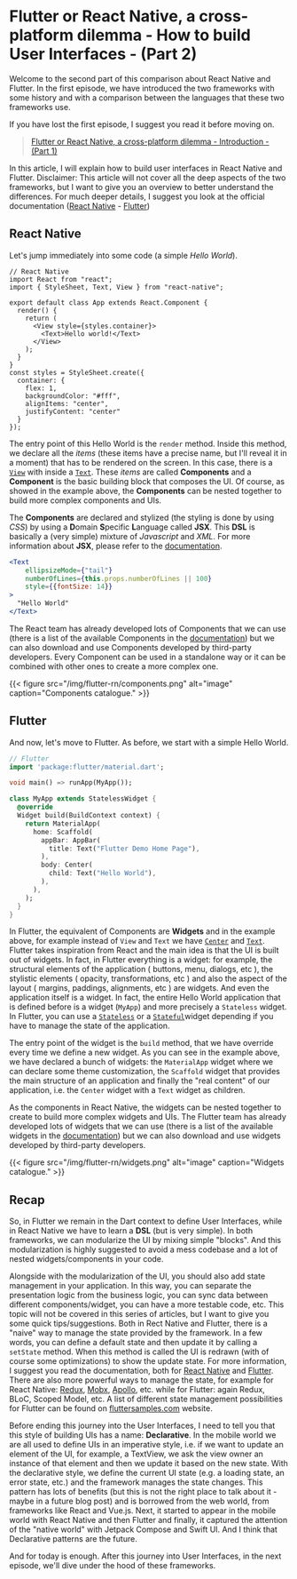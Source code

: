 # Flutter or React Native, a cross-platform dilemma - How to build User Interfaces - (Part 2)


Welcome to the second part of this comparison about React Native and Flutter. In the first episode, we have introduced the two frameworks with some history and with a comparison between the languages that these two frameworks use. 

If you have lost the first episode, I suggest you read it before moving on.

> [Flutter or React Native, a cross-platform dilemma - Introduction - (Part 1)](http://marcogomiero.com/posts/2019/rn-flutter-dilemma-1-intro/)

In this article, I will explain how to build user interfaces in React Native and Flutter. 
Disclaimer: This article will not cover all the deep aspects of the two frameworks, but I want to give you an overview to better understand the differences. For much deeper details, I suggest you look at the official documentation ([React Native](https://facebook.github.io/react-native/) - [Flutter](https://flutter.dev/docs))

## React Native

Let's jump immediately into some code (a simple *Hello World*).

```react
// React Native
import React from "react";
import { StyleSheet, Text, View } from "react-native";

export default class App extends React.Component {
  render() {
    return (
      <View style={styles.container}>
        <Text>Hello world!</Text>
      </View>
    );
  }
}
const styles = StyleSheet.create({
  container: {
    flex: 1,
    backgroundColor: "#fff",
    alignItems: "center",
    justifyContent: "center"
  }
});
```

The entry point of this Hello World is the `render` method. Inside this method, we declare all the *items* (these items have a precise name, but I'll reveal it in a moment) that has to be rendered on the screen. In this case, there is a [`View`](https://facebook.github.io/react-native/docs/view) with inside a [`Text`](https://facebook.github.io/react-native/docs/text). These *items* are called **Components** and a **Component** is the basic building block that composes the UI. Of course, as showed in the example above, the **Components** can be nested together to build more complex components and UIs. 

The **Components** are declared and stylized (the styling is done by using *CSS*) by using a **D**omain **S**pecific **L**anguage called **JSX**. This **DSL** is basically a (very simple) mixture of *Javascript* and *XML*. For more information about **JSX**, please refer to the [documentation](https://reactjs.org/docs/glossary.html#jsx).  

```jsx
<Text
    ellipsizeMode={"tail"}
    numberOfLines={this.props.numberOfLines || 100}
    style={{fontSize: 14}}
>
  "Hello World"
</Text>
```

The React team has already developed lots of Components that we can use (there is a list of the available Components in the [documentation](https://facebook.github.io/react-native/docs/components-and-apis.html)) but we can also download and use Components developed by third-party developers. Every Component can be used in a standalone way or it can be combined with other ones to create a more complex one.

{{< figure src="/img/flutter-rn/components.png" alt="image" caption="Components catalogue." >}}

## Flutter

And now, let's move to Flutter. As before, we start with a simple Hello World.

```dart
// Flutter
import 'package:flutter/material.dart';

void main() => runApp(MyApp());

class MyApp extends StatelessWidget {
  @override
  Widget build(BuildContext context) {
    return MaterialApp(
      home: Scaffold(
        appBar: AppBar(
          title: Text("Flutter Demo Home Page"),
        ),
        body: Center(
          child: Text("Hello World"),
        ),
      ),
    );
  }
}
```
In Flutter, the equivalent of Components are **Widgets** and in the example above, for example instead of `View` and `Text` we have [`Center`](https://api.flutter.dev/flutter/widgets/Center-class.html) and [`Text`](https://api.flutter.dev/flutter/widgets/Text-class.html). Flutter takes inspiration from React and the main idea is that the UI is built out of widgets. In fact, in Flutter everything is a widget: for example, the structural elements of the application ( buttons, menu, dialogs, etc ), the stylistic elements ( opacity, transformations, etc ) and also the aspect of the layout ( margins, paddings, alignments, etc ) are widgets. And even the application itself is a widget. In fact, the entire Hello World application that is defined before is a widget (`MyApp`) and more precisely a `Stateless` widget. In Flutter, you can use a [`Stateless`](https://api.flutter.dev/flutter/widgets/StatelessWidget-class.html) or a [`Stateful`](https://api.flutter.dev/flutter/widgets/StatefulWidget-class.html)widget depending if you have to manage the state of the application. 

The entry point of the widget is the `build` method, that we have override every time we define a new widget. As you can see in the example above, we have declared a bunch of widgets: the `MaterialApp` widget where we can declare some theme customization, the `Scaffold` widget that provides the main structure of an application and finally the "real content" of our application, i.e. the `Center` widget with a `Text` widget as children. 

As the components in React Native, the widgets can be nested together to create to build more complex widgets and UIs. The Flutter team has already developed lots of widgets that we can use (there is a list of the available widgets in the [documentation](https://flutter.dev/docs/development/ui/widgets)) but we can also download and use widgets developed by third-party developers. 

{{< figure src="/img/flutter-rn/widgets.png" alt="image" caption="Widgets catalogue." >}}

## Recap

So, in Flutter we remain in the Dart context to define User Interfaces, while in React Native we have to learn a **DSL** (but is very simple). In both frameworks, we can modularize the UI by mixing simple "blocks". And this modularization is highly suggested to avoid a mess codebase and a lot of nested widgets/components in your code. 

Alongside with the modularization of the UI, you should also add state management in your application. In this way, you can separate the presentation logic from the business logic, you can sync data between different components/widget, you can have a more testable code, etc. This topic will not be covered in this series of articles, but I want to give you some quick tips/suggestions. Both in Rect Native and Flutter, there is a "naive" way to manage the state provided by the framework. In a few words, you can define a default state and then update it by calling a `setState` method. When this method is called the UI is redrawn (with of course some optimizations) to show the update state. For more information, I suggest you read the documentation, both for [React Native](https://facebook.github.io/react-native/docs/state) and [Flutter](https://flutter.dev/docs/development/ui/interactive). 
There are also more powerful ways to manage the state, for example for React Native: [Redux](https://github.com/reduxjs/redux), [Mobx](https://github.com/mobxjs/mobx), [Apollo](https://www.apollographql.com/docs/react/integrations/react-native/), etc. while for Flutter: again Redux, BLoC, Scoped Model, etc. A list of different state management possibilities for Flutter can be found on [fluttersamples.com](http://fluttersamples.com/) website. 

Before ending this journey into the User Interfaces, I need to tell you that this style of building UIs has a name: **Declarative**. In the mobile world we are all used to define UIs in an imperative style, i.e. if we want to update an element of the UI, for example, a TextView, we ask the view owner an instance of that element and then we update it based on the new state. With the declarative style, we define the current UI state (e.g. a loading state, an error state, etc.) and the framework manages the state changes. This pattern has lots of benefits (but this is not the right place to talk about it - maybe in a future blog post) and is borrowed from the web world, from frameworks like React and Vue.js. Next, it started to appear in the mobile world with React Native and then Flutter and finally, it captured the attention of the "native world" with Jetpack Compose and Swift UI. And I think that Declarative patterns are the future.

And for today is enough. After this journey into User Interfaces, in the next episode, we'll dive under the hood of these frameworks.